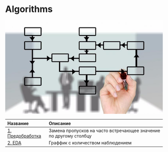 # Algorithms
![big-data-generica](https://github.com/Ilya-s93/Algorithms/blob/main/otkuda-proizoshlo-slovo-algoritm.jpeg)

| Название | Описание | 
| :------------------- | :---------------------- |
| [1. Предобработка](https://github.com/Ilya-s93/Algorithms/blob/main/%D0%9F%D1%80%D0%B5%D0%B4%D0%BE%D0%B1%D1%80%D0%B0%D0%B1%D0%BE%D1%82%D0%BA%D0%B0.%20%D0%97%D0%B0%D0%BC%D0%B5%D0%BD%D0%B0%20%D0%BF%D1%80%D0%BE%D0%BF%D1%83%D1%81%D0%BA%D0%BE%D0%B2.ipynb) | Замена пропусков на часто встречающее значение по другому столбцу|
| [2. EDA](https://github.com/Ilya-s93/Algorithms/blob/main/EDA/%D0%B3%D1%80%D0%B0%D1%84%D0%B8%D0%BA_%D1%81_%D0%BD%D0%B0%D0%B1%D0%BB%D1%8E%D0%B4%D0%B5%D0%BD%D0%B8%D1%8F%D0%BC%D0%B8) | Граффик с количеством наблюдением|
